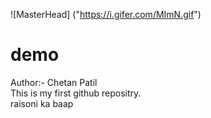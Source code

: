![MasterHead] ("https://i.gifer.com/MImN.gif")
# demo
Author:- Chetan Patil
<br>
This is my first github repositry.
<br>
raisoni ka baap
